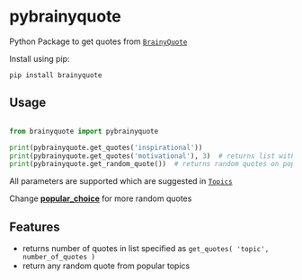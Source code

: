 # pybrainyquote

Python Package to get quotes from [`BrainyQuote`](http://www.brainyquote.com/)

Install using pip:

    pip install brainyquote

## Usage

```python

from brainyquote import pybrainyquote

print(pybrainyquote.get_quotes('inspirational'))
print(pybrainyquote.get_quotes('motivational'), 3)  # returns list with 3 quotes
print(pybrainyquote.get_random_quote())  # returns random quotes on popular_choice

```
All parameters are supported which are suggested in [`Topics`](http://www.brainyquote.com/quotes/topics.html)

Change **[popular_choice](https://github.com/viveksb007/pybrainyquote/blob/master/brainyquote/pybrainyquote.py)** for more random quotes

## Features
* returns number of quotes in list specified as ``` get_quotes( 'topic', number_of_quotes ) ```
* return any random quote from popular topics
